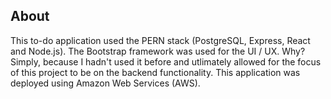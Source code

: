 ## About

This to-do application used the PERN stack (PostgreSQL, Express, React and Node.js). The Bootstrap framework was used for the UI / UX. Why? Simply, because I hadn't used it before and utlimately allowed for the focus of this project to be on the backend functionality. This application was deployed using Amazon Web Services (AWS). 